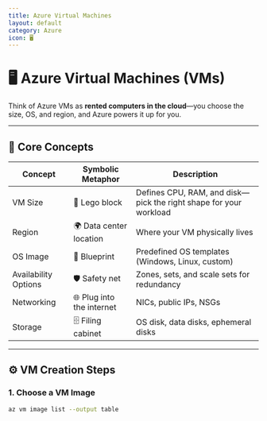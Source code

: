 ```yaml
---
title: Azure Virtual Machines
layout: default
category: Azure
icon: 🖥️
---
```


# 🖥️ Azure Virtual Machines (VMs)

Think of Azure VMs as **rented computers in the cloud**—you choose the size, OS, and region, and Azure powers it up for you.

---

## 🧠 Core Concepts

| Concept              | Symbolic Metaphor                     | Description                                                                 |
|----------------------|----------------------------------------|-----------------------------------------------------------------------------|
| VM Size              | 🧩 Lego block                          | Defines CPU, RAM, and disk—pick the right shape for your workload          |
| Region               | 🌍 Data center location                | Where your VM physically lives                                             |
| OS Image             | 📀 Blueprint                          | Predefined OS templates (Windows, Linux, custom)                           |
| Availability Options | 🛡️ Safety net                         | Zones, sets, and scale sets for redundancy                                 |
| Networking           | 🌐 Plug into the internet              | NICs, public IPs, NSGs                                                     |
| Storage              | 🗄️ Filing cabinet                     | OS disk, data disks, ephemeral disks                                       |

---

## ⚙️ VM Creation Steps

### 1. Choose a VM Image

```bash
az vm image list --output table
